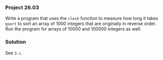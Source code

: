 ### Project 26.03

Write a program that uses the `clock` function to measure how long it takes
`qsort` to sort an array of 1000 integers that are originally in reverse order.
Run the program for arrays of 10000 and 100000 integers as well.

### Solution

See `3.c`.
